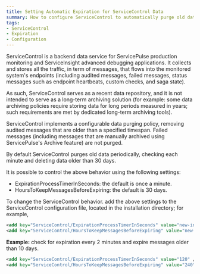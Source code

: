 ```yaml
---
title: Setting Automatic Expiration for ServiceControl Data
summary: How to configure ServiceControl to automatically purge old data after a user-defined expiration period.
tags:
- ServiceControl
- Expiration
- Configuration
---
```

ServiceControl is a backend data service for ServicePulse production monitoring and ServiceInsight advanced debugging applications. It collects and stores all the traffic, in term of messages, that flows into the monitored system's endpoints (including audited messages, failed messages, status messages such as endpoint heartbeats, custom checks, and saga state). 

As such, ServiceControl serves as a recent data repository, and it is not intended to serve as a long-term archiving solution (for example: some data archiving policies require storing data for long periods measured in years; such requirements are met by dedicated long-term archiving tools).

ServiceControl implements a configurable data purging policy, removing audited messages that are older than a specified timespan. Failed messages (including messages that are manually archived using ServicePulse's Archive feature) are not purged. 

By default ServiceControl purges old data periodically, checking each minute and deleting data older than 30 days.

It is possible to control the above behavior using the following settings:

* ExpirationProcessTimerInSeconds: the default is once a minute.
* HoursToKeepMessagesBeforeExpiring: the default is 30 days.

To change the ServiceControl behavior. add the above settings to the ServiceControl configuration file, located in the installation directory; for example,

```xml 
<add key="ServiceControl/ExpirationProcessTimerInSeconds" value="new-integer-value" />
<add key="ServiceControl/HoursToKeepMessagesBeforeExpiring" value="new-integer-value" />
```

**Example:** check for expiration every 2 minutes and expire messages older than 10 days.

```xml
<add key="ServiceControl/ExpirationProcessTimerInSeconds" value="120" />
<add key="ServiceControl/HoursToKeepMessagesBeforeExpiring" value="240" />
```
